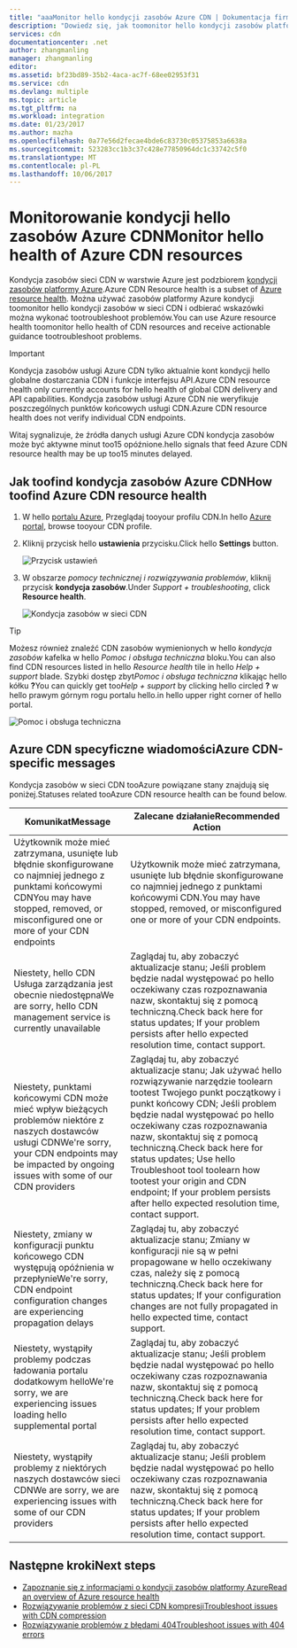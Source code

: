 ```yaml
---
title: "aaaMonitor hello kondycji zasobów Azure CDN | Dokumentacja firmy Microsoft"
description: "Dowiedz się, jak toomonitor hello kondycji zasobów platformy Azure CDN przy użyciu kondycja zasobów Azure."
services: cdn
documentationcenter: .net
author: zhangmanling
manager: zhangmanling
editor: 
ms.assetid: bf23bd89-35b2-4aca-ac7f-68ee02953f31
ms.service: cdn
ms.devlang: multiple
ms.topic: article
ms.tgt_pltfrm: na
ms.workload: integration
ms.date: 01/23/2017
ms.author: mazha
ms.openlocfilehash: 0a77e56d2fecae4bde6c83730c05375853a6638a
ms.sourcegitcommit: 523283cc1b3c37c428e77850964dc1c33742c5f0
ms.translationtype: MT
ms.contentlocale: pl-PL
ms.lasthandoff: 10/06/2017
---
```

# <a name="monitor-hello-health-of-azure-cdn-resources"></a><span data-ttu-id="1fd31-103">Monitorowanie kondycji hello zasobów Azure CDN</span><span class="sxs-lookup"><span data-stu-id="1fd31-103">Monitor hello health of Azure CDN resources</span></span>
  
<span data-ttu-id="1fd31-104">Kondycja zasobów sieci CDN w warstwie Azure jest podzbiorem [kondycji zasobów platformy Azure](../resource-health/resource-health-overview.md).</span><span class="sxs-lookup"><span data-stu-id="1fd31-104">Azure CDN Resource health is a subset of [Azure resource health](../resource-health/resource-health-overview.md).</span></span>  <span data-ttu-id="1fd31-105">Można używać zasobów platformy Azure kondycji toomonitor hello kondycji zasobów w sieci CDN i odbierać wskazówki można wykonać tootroubleshoot problemów.</span><span class="sxs-lookup"><span data-stu-id="1fd31-105">You can use Azure resource health toomonitor hello health of CDN resources and receive actionable guidance tootroubleshoot problems.</span></span>

>[!IMPORTANT] 
><span data-ttu-id="1fd31-106">Kondycja zasobów usługi Azure CDN tylko aktualnie kont kondycji hello globalne dostarczania CDN i funkcje interfejsu API.</span><span class="sxs-lookup"><span data-stu-id="1fd31-106">Azure CDN resource health only currently accounts for hello health of global CDN delivery and API capabilities.</span></span>  <span data-ttu-id="1fd31-107">Kondycja zasobów usługi Azure CDN nie weryfikuje poszczególnych punktów końcowych usługi CDN.</span><span class="sxs-lookup"><span data-stu-id="1fd31-107">Azure CDN resource health does not verify individual CDN endpoints.</span></span>
>
><span data-ttu-id="1fd31-108">Witaj sygnalizuje, że źródła danych usługi Azure CDN kondycja zasobów może być aktywne minut too15 opóźnione.</span><span class="sxs-lookup"><span data-stu-id="1fd31-108">hello signals that feed Azure CDN resource health may be up too15 minutes delayed.</span></span>

## <a name="how-toofind-azure-cdn-resource-health"></a><span data-ttu-id="1fd31-109">Jak toofind kondycja zasobów Azure CDN</span><span class="sxs-lookup"><span data-stu-id="1fd31-109">How toofind Azure CDN resource health</span></span>

1. <span data-ttu-id="1fd31-110">W hello [portalu Azure](https://portal.azure.com), Przeglądaj tooyour profilu CDN.</span><span class="sxs-lookup"><span data-stu-id="1fd31-110">In hello [Azure portal](https://portal.azure.com), browse tooyour CDN profile.</span></span>

2. <span data-ttu-id="1fd31-111">Kliknij przycisk hello **ustawienia** przycisku.</span><span class="sxs-lookup"><span data-stu-id="1fd31-111">Click hello **Settings** button.</span></span>

    ![Przycisk ustawień](./media/cdn-resource-health/cdn-profile-settings.png)

3. <span data-ttu-id="1fd31-113">W obszarze *pomocy technicznej i rozwiązywania problemów*, kliknij przycisk **kondycja zasobów**.</span><span class="sxs-lookup"><span data-stu-id="1fd31-113">Under *Support + troubleshooting*, click **Resource health**.</span></span>

    ![Kondycja zasobów w sieci CDN](./media/cdn-resource-health/cdn-resource-health3.png)

>[!TIP] 
><span data-ttu-id="1fd31-115">Możesz również znaleźć CDN zasobów wymienionych w hello *kondycja zasobów* kafelka w hello *Pomoc i obsługa techniczna* bloku.</span><span class="sxs-lookup"><span data-stu-id="1fd31-115">You can also find CDN resources listed in hello *Resource health* tile in hello *Help + support* blade.</span></span>  <span data-ttu-id="1fd31-116">Szybki dostęp zbyt*Pomoc i obsługa techniczna* klikając hello kółku **?**</span><span class="sxs-lookup"><span data-stu-id="1fd31-116">You can quickly get too*Help + support* by clicking hello circled **?**</span></span> <span data-ttu-id="1fd31-117">w hello prawym górnym rogu portalu hello.</span><span class="sxs-lookup"><span data-stu-id="1fd31-117">in hello upper right corner of hello portal.</span></span>
>
> ![Pomoc i obsługa techniczna](./media/cdn-resource-health/cdn-help-support.png)

## <a name="azure-cdn-specific-messages"></a><span data-ttu-id="1fd31-119">Azure CDN specyficzne wiadomości</span><span class="sxs-lookup"><span data-stu-id="1fd31-119">Azure CDN-specific messages</span></span>

<span data-ttu-id="1fd31-120">Kondycja zasobów w sieci CDN tooAzure powiązane stany znajdują się poniżej.</span><span class="sxs-lookup"><span data-stu-id="1fd31-120">Statuses related tooAzure CDN resource health can be found below.</span></span>

|<span data-ttu-id="1fd31-121">Komunikat</span><span class="sxs-lookup"><span data-stu-id="1fd31-121">Message</span></span> | <span data-ttu-id="1fd31-122">Zalecane działanie</span><span class="sxs-lookup"><span data-stu-id="1fd31-122">Recommended Action</span></span> |
|---|---|
|<span data-ttu-id="1fd31-123">Użytkownik może mieć zatrzymana, usunięte lub błędnie skonfigurowane co najmniej jednego z punktami końcowymi CDN</span><span class="sxs-lookup"><span data-stu-id="1fd31-123">You may have stopped, removed, or misconfigured one or more of your CDN endpoints</span></span> | <span data-ttu-id="1fd31-124">Użytkownik może mieć zatrzymana, usunięte lub błędnie skonfigurowane co najmniej jednego z punktami końcowymi CDN.</span><span class="sxs-lookup"><span data-stu-id="1fd31-124">You may have stopped, removed, or misconfigured one or more of your CDN endpoints.</span></span>|
|<span data-ttu-id="1fd31-125">Niestety, hello CDN Usługa zarządzania jest obecnie niedostępna</span><span class="sxs-lookup"><span data-stu-id="1fd31-125">We are sorry, hello CDN management service is currently unavailable</span></span> | <span data-ttu-id="1fd31-126">Zaglądaj tu, aby zobaczyć aktualizacje stanu; Jeśli problem będzie nadal występować po hello oczekiwany czas rozpoznawania nazw, skontaktuj się z pomocą techniczną.</span><span class="sxs-lookup"><span data-stu-id="1fd31-126">Check back here for status updates; If your problem persists after hello expected resolution time, contact support.</span></span>|
|<span data-ttu-id="1fd31-127">Niestety, punktami końcowymi CDN może mieć wpływ bieżących problemów niektóre z naszych dostawców usługi CDN</span><span class="sxs-lookup"><span data-stu-id="1fd31-127">We're sorry, your CDN endpoints may be impacted by ongoing issues with some of our CDN providers</span></span> | <span data-ttu-id="1fd31-128">Zaglądaj tu, aby zobaczyć aktualizacje stanu; Jak używać hello rozwiązywanie narzędzie toolearn tootest Twojego punkt początkowy i punkt końcowy CDN; Jeśli problem będzie nadal występować po hello oczekiwany czas rozpoznawania nazw, skontaktuj się z pomocą techniczną.</span><span class="sxs-lookup"><span data-stu-id="1fd31-128">Check back here for status updates; Use hello Troubleshoot tool toolearn how tootest your origin and CDN endpoint; If your problem persists after hello expected resolution time, contact support.</span></span> |
|<span data-ttu-id="1fd31-129">Niestety, zmiany w konfiguracji punktu końcowego CDN występują opóźnienia w przepłynie</span><span class="sxs-lookup"><span data-stu-id="1fd31-129">We're sorry, CDN endpoint configuration changes are experiencing propagation delays</span></span> | <span data-ttu-id="1fd31-130">Zaglądaj tu, aby zobaczyć aktualizacje stanu; Zmiany w konfiguracji nie są w pełni propagowane w hello oczekiwany czas, należy się z pomocą techniczną.</span><span class="sxs-lookup"><span data-stu-id="1fd31-130">Check back here for status updates; If your configuration changes are not fully propagated in hello expected time, contact support.</span></span>|
|<span data-ttu-id="1fd31-131">Niestety, wystąpiły problemy podczas ładowania portalu dodatkowym hello</span><span class="sxs-lookup"><span data-stu-id="1fd31-131">We're sorry, we are experiencing issues loading hello supplemental portal</span></span> | <span data-ttu-id="1fd31-132">Zaglądaj tu, aby zobaczyć aktualizacje stanu; Jeśli problem będzie nadal występować po hello oczekiwany czas rozpoznawania nazw, skontaktuj się z pomocą techniczną.</span><span class="sxs-lookup"><span data-stu-id="1fd31-132">Check back here for status updates; If your problem persists after hello expected resolution time, contact support.</span></span>|
<span data-ttu-id="1fd31-133">Niestety, wystąpiły problemy z niektórych naszych dostawców sieci CDN</span><span class="sxs-lookup"><span data-stu-id="1fd31-133">We are sorry, we are experiencing issues with some of our CDN providers</span></span> | <span data-ttu-id="1fd31-134">Zaglądaj tu, aby zobaczyć aktualizacje stanu; Jeśli problem będzie nadal występować po hello oczekiwany czas rozpoznawania nazw, skontaktuj się z pomocą techniczną.</span><span class="sxs-lookup"><span data-stu-id="1fd31-134">Check back here for status updates; If your problem persists after hello expected resolution time, contact support.</span></span> |

## <a name="next-steps"></a><span data-ttu-id="1fd31-135">Następne kroki</span><span class="sxs-lookup"><span data-stu-id="1fd31-135">Next steps</span></span>

- [<span data-ttu-id="1fd31-136">Zapoznanie się z informacjami o kondycji zasobów platformy Azure</span><span class="sxs-lookup"><span data-stu-id="1fd31-136">Read an overview of Azure resource health</span></span>](../resource-health/resource-health-overview.md)
- [<span data-ttu-id="1fd31-137">Rozwiązywanie problemów z sieci CDN kompresji</span><span class="sxs-lookup"><span data-stu-id="1fd31-137">Troubleshoot issues with CDN compression</span></span>](./cdn-troubleshoot-compression.md)
- [<span data-ttu-id="1fd31-138">Rozwiązywanie problemów z błędami 404</span><span class="sxs-lookup"><span data-stu-id="1fd31-138">Troubleshoot issues with 404 errors</span></span>](./cdn-troubleshoot-endpoint.md)
